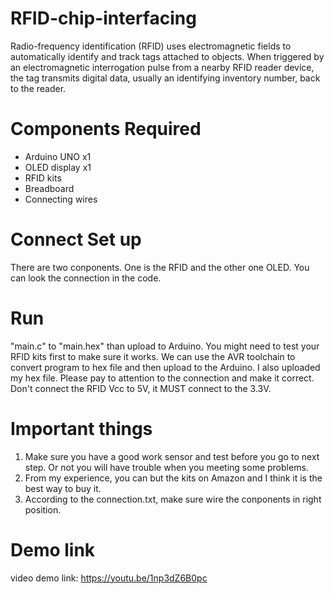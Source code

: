 # RFID-chip-interfacing
Radio-frequency identification (RFID) uses electromagnetic fields to automatically identify and track tags attached to objects. When triggered by an electromagnetic interrogation pulse from a nearby RFID reader device, the tag transmits digital data, usually an identifying inventory number, back to the reader.

# Components Required
* Arduino UNO x1
* OLED display x1
* RFID kits
* Breadboard
* Connecting wires

# Connect Set up
There are two conponents. One is the RFID and the other one OLED. You can look the connection in the code.

# Run
"main.c" to "main.hex" than upload to Arduino.
You might need to test your RFID kits first to make sure it works.
We can use the AVR toolchain to convert program to hex file and then upload to the Arduino. I also uploaded my hex file. 
Please pay to attention to the connection and make it correct. Don't connect the RFID Vcc to 5V, it MUST connect to the 3.3V.

# Important things
1. Make sure you have a good work sensor and test before you go to next step. Or not you will have trouble when you meeting some problems.
2. From my experience, you can but the kits on Amazon and I think it is the best way to buy it.
3. According to the connection.txt, make sure wire the conponents in right position.


# Demo link
video demo link: https://youtu.be/1np3dZ6B0pc
